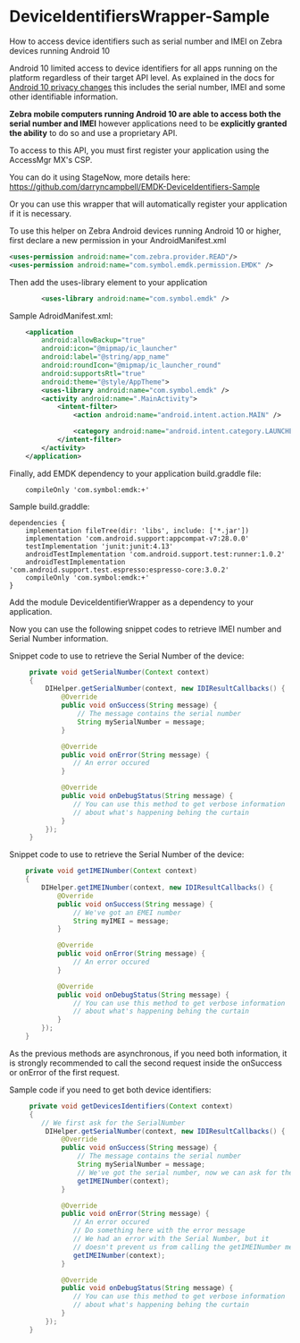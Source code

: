 # DeviceIdentifiersWrapper-Sample

How to access device identifiers such as serial number and IMEI on Zebra devices running Android 10

Android 10 limited access to device identifiers for all apps running on the platform regardless of their target API level.  As explained in the docs for [Android 10 privacy changes](https://developer.android.com/about/versions/10/privacy/changes) this includes the serial number, IMEI and some other identifiable information.

**Zebra mobile computers running Android 10 are able to access both the serial number and IMEI** however applications need to be **explicitly granted the ability** to do so and use a proprietary API.

To access to this API, you must first register your application using the AccessMgr MX's CSP.

You can do it using StageNow, more details here: https://github.com/darryncampbell/EMDK-DeviceIdentifiers-Sample

Or you can use this wrapper that will automatically register your application if it is necessary.


To use this helper on Zebra Android devices running Android 10 or higher, first declare a new permission in your AndroidManifest.xml

```xml
<uses-permission android:name="com.zebra.provider.READ"/>
<uses-permission android:name="com.symbol.emdk.permission.EMDK" />
```

Then add the uses-library element to your application 
```xml
        <uses-library android:name="com.symbol.emdk" />
```

Sample AdroidManifest.xml:
```xml
    <application
        android:allowBackup="true"
        android:icon="@mipmap/ic_launcher"
        android:label="@string/app_name"
        android:roundIcon="@mipmap/ic_launcher_round"
        android:supportsRtl="true"
        android:theme="@style/AppTheme">
        <uses-library android:name="com.symbol.emdk" />
        <activity android:name=".MainActivity">
            <intent-filter>
                <action android:name="android.intent.action.MAIN" />

                <category android:name="android.intent.category.LAUNCHER" />
            </intent-filter>
        </activity>
    </application>
```

Finally, add EMDK dependency to your application build.graddle file:
```text
    compileOnly 'com.symbol:emdk:+'
```

Sample build.graddle:
```text
dependencies {
    implementation fileTree(dir: 'libs', include: ['*.jar'])
    implementation 'com.android.support:appcompat-v7:28.0.0'
    testImplementation 'junit:junit:4.13'
    androidTestImplementation 'com.android.support.test:runner:1.0.2'
    androidTestImplementation 'com.android.support.test.espresso:espresso-core:3.0.2'
    compileOnly 'com.symbol:emdk:+'
}
```

Add the module DeviceIdentifierWrapper as a dependency to your application.

Now you can use the following snippet codes to retrieve IMEI number and Serial Number information.

Snippet code to use to retrieve the Serial Number of the device:
```java
     private void getSerialNumber(Context context)
     {
         DIHelper.getSerialNumber(context, new IDIResultCallbacks() {
             @Override
             public void onSuccess(String message) {
                 // The message contains the serial number
                 String mySerialNumber = message;
             }

             @Override
             public void onError(String message) {
                // An error occured
             }

             @Override
             public void onDebugStatus(String message) {
                // You can use this method to get verbose information
                // about what's happening behing the curtain             
             }
         });
     }
```

Snippet code to use to retrieve the Serial Number of the device:
```java
    private void getIMEINumber(Context context)
    {
        DIHelper.getIMEINumber(context, new IDIResultCallbacks() {
            @Override
            public void onSuccess(String message) {
                // We've got an EMEI number
                String myIMEI = message;
            }

            @Override
            public void onError(String message) {
                // An error occured
            }

            @Override
            public void onDebugStatus(String message) {
                // You can use this method to get verbose information
                // about what's happening behing the curtain
            }
        });
    }
```

As the previous methods are asynchronous, if you need both information, it is strongly recommended to call the second request inside the onSuccess or onError of the first request. 

Sample code if you need to get both device identifiers:
```java
     private void getDevicesIdentifiers(Context context)
     {
        // We first ask for the SerialNumber
         DIHelper.getSerialNumber(context, new IDIResultCallbacks() {
             @Override
             public void onSuccess(String message) {
                 // The message contains the serial number
                 String mySerialNumber = message;
                 // We've got the serial number, now we can ask for the IMEINumber
                 getIMEINumber(context);
             }

             @Override
             public void onError(String message) {
                // An error occured
                // Do something here with the error message
                // We had an error with the Serial Number, but it
                // doesn't prevent us from calling the getIMEINumber method
                getIMEINumber(context);
             }

             @Override
             public void onDebugStatus(String message) {
                // You can use this method to get verbose information
                // about what's happening behing the curtain             
             }
         });
     }
```
